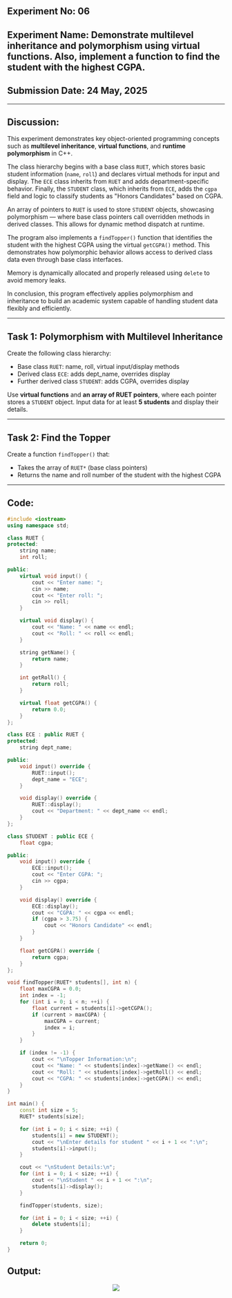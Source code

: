 ## **Experiment No: 06**

## **Experiment Name: Demonstrate multilevel inheritance and polymorphism using virtual functions. Also, implement a function to find the student with the highest CGPA.**

## **Submission Date: 24 May, 2025**

----------

## **Discussion:**

This experiment demonstrates key object-oriented programming concepts such as **multilevel inheritance**, **virtual functions**, and **runtime polymorphism** in C++. 

The class hierarchy begins with a base class `RUET`, which stores basic student information (`name`, `roll`) and declares virtual methods for input and display. The `ECE` class inherits from `RUET` and adds department-specific behavior. Finally, the `STUDENT` class, which inherits from `ECE`, adds the `cgpa` field and logic to classify students as "Honors Candidates" based on CGPA.

An array of pointers to `RUET` is used to store `STUDENT` objects, showcasing polymorphism — where base class pointers call overridden methods in derived classes. This allows for dynamic method dispatch at runtime.

The program also implements a `findTopper()` function that identifies the student with the highest CGPA using the virtual `getCGPA()` method. This demonstrates how polymorphic behavior allows access to derived class data even through base class interfaces.

Memory is dynamically allocated and properly released using `delete` to avoid memory leaks.

In conclusion, this program effectively applies polymorphism and inheritance to build an academic system capable of handling student data flexibly and efficiently.

----------

## **Task 1: Polymorphism with Multilevel Inheritance**

Create the following class hierarchy:
- Base class `RUET`: name, roll, virtual input/display methods
- Derived class `ECE`: adds dept_name, overrides display
- Further derived class `STUDENT`: adds CGPA, overrides display

Use **virtual functions** and **an array of RUET pointers**, where each pointer stores a `STUDENT` object. Input data for at least **5 students** and display their details.

----------

## **Task 2: Find the Topper**

Create a function `findTopper()` that:
- Takes the array of `RUET*` (base class pointers)
- Returns the name and roll number of the student with the highest CGPA

----------

## **Code:**
```cpp
#include <iostream>
using namespace std;

class RUET {
protected:
    string name;
    int roll;

public:
    virtual void input() {
        cout << "Enter name: ";
        cin >> name;
        cout << "Enter roll: ";
        cin >> roll;
    }

    virtual void display() {
        cout << "Name: " << name << endl;
        cout << "Roll: " << roll << endl;
    }

    string getName() {
        return name;
    }

    int getRoll() {
        return roll;
    }

    virtual float getCGPA() {
        return 0.0;
    }
};

class ECE : public RUET {
protected:
    string dept_name;

public:
    void input() override {
        RUET::input();
        dept_name = "ECE";
    }

    void display() override {
        RUET::display();
        cout << "Department: " << dept_name << endl;
    }
};

class STUDENT : public ECE {
    float cgpa;

public:
    void input() override {
        ECE::input();
        cout << "Enter CGPA: ";
        cin >> cgpa;
    }

    void display() override {
        ECE::display();
        cout << "CGPA: " << cgpa << endl;
        if (cgpa > 3.75) {
            cout << "Honors Candidate" << endl;
        }
    }

    float getCGPA() override {
        return cgpa;
    }
};

void findTopper(RUET* students[], int n) {
    float maxCGPA = 0.0;
    int index = -1;
    for (int i = 0; i < n; ++i) {
        float current = students[i]->getCGPA();
        if (current > maxCGPA) {
            maxCGPA = current;
            index = i;
        }
    }

    if (index != -1) {
        cout << "\nTopper Information:\n";
        cout << "Name: " << students[index]->getName() << endl;
        cout << "Roll: " << students[index]->getRoll() << endl;
        cout << "CGPA: " << students[index]->getCGPA() << endl;
    }
}

int main() {
    const int size = 5;
    RUET* students[size];

    for (int i = 0; i < size; ++i) {
        students[i] = new STUDENT();
        cout << "\nEnter details for student " << i + 1 << ":\n";
        students[i]->input();
    }

    cout << "\nStudent Details:\n";
    for (int i = 0; i < size; ++i) {
        cout << "\nStudent " << i + 1 << ":\n";
        students[i]->display();
    }

    findTopper(students, size);

    for (int i = 0; i < size; ++i) {
        delete students[i];
    }

    return 0;
}
```

## **Output:**
<p align="center">

<img src="https://github.com/user-attachments/assets/your_output_image4">

</p>

